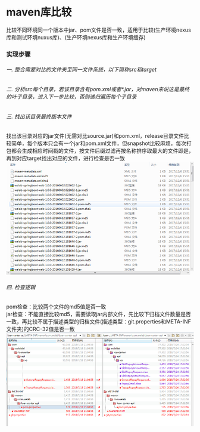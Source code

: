 # maven库比较
比较不同环境同一个版本中jar、pom文件是否一致，适用于比较(生产环境nexus库和测试环境nuxus库)、(生产环境nexus库和生产环境缓存)

### 实现步骤

###### 一. 整合需要对比的文件夹至同一文件系统，以下简称src和target  
###### 二. 分析src每个目录，若该目录含有pom.xml或者*.jar，对maven来说这是最终的叶子目录，进入下一步比较，否则递归遍历每个子目录  
###### 三. 找出该目录最终版本文件  
找出该目录对应的jar文件(无需对比source.jar)和pom.xml，release目录文件比较简单，每个版本只会有一个jar和pom.xml文件，但snapshot比较麻烦，每次打包都会生成相应时间戳的文件，按文件后缀过滤再按名称排序取最大的文件即是，再到对应target找出对应的文件，进行检查是否一致  
![](img/snapshot.png)  
###### 四. 检查逻辑   
pom检查：比较两个文件的md5值是否一致  
jar检查：不能直接比较md5，需要读取jar内部文件，先比较下归档文件数量是否一致，再比较不属于描述类型的归档文件(描述类型：git.properties和META-INF文件夹)的CRC-32值是否一致  
![](img/jar_compare.png)